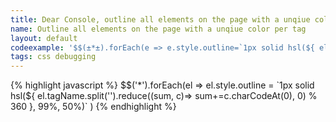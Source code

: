 ```yaml
---
title: Dear Console, outline all elements on the page with a unqiue color per tag
name: Outline all elements on the page with a unqiue color per tag
layout: default
codeexample: '$$(±*±).forEach(e => e.style.outline=`1px solid hsl(${ el.tagName.split(±±).reduce((sum, c)=> sum+=c.charCodeAt(0), 0) % 360 },99%,50%)`)'
tags: css debugging
---
```


{% highlight javascript %}
$$('*').forEach(el => 
        el.style.outline = `1px solid hsl(${ 
                el.tagName.split('').reduce((sum, c)=> sum+=c.charCodeAt(0), 0) % 360
        }, 99%, 50%)`
)
{% endhighlight %}
